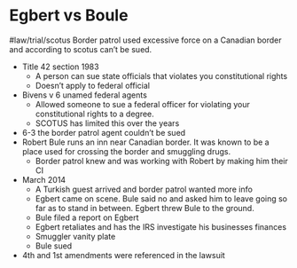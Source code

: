 # Egbert vs Boule
#law/trial/scotus
Border patrol used excessive force on a Canadian border and according to scotus can’t be sued. 

* Title 42 section 1983
	* A person can sue state officials that violates you constitutional rights
	* Doesn’t apply to federal official
* Bivens v 6 unamed federal agents
	* Allowed someone to sue a federal officer for violating your constitutional rights to a degree. 
	* SCOTUS has limited this over the years
* 6-3 the border patrol agent couldn’t be sued
* Robert Bule runs an inn near Canadian border. It was known to be a place used for crossing the border and smuggling drugs.
	* Border patrol knew and was working with Robert by making him their CI
* March 2014
	* A Turkish guest arrived and border patrol wanted more info
	* Egbert came on scene. Bule said no and asked him to leave going so far as to stand in between. Egbert threw Bule to the ground. 
	* Bule filed a report on Egbert
	* Egbert retaliates and has the IRS investigate his businesses finances
	* Smuggler vanity plate 
	* Bule sued
* 4th and 1st amendments were referenced in the lawsuit